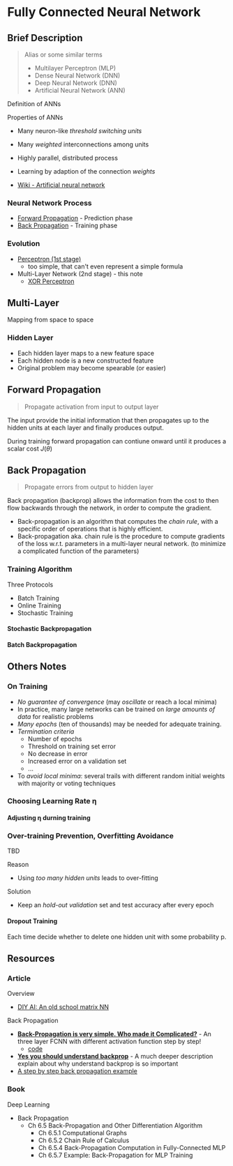 # Fully Connected Neural Network

## Brief Description

> Alias or some similar terms
>
> * Multilayer Perceptron (MLP)
> * Dense Neural Network (DNN)
> * Deep Neural Network (DNN)
> * Artificial Neural Network (ANN)

Definition of ANNs

Properties of ANNs

* Many neuron-like *threshold switching units*
* Many *weighted* interconnections among units
* Highly parallel, distributed process
* Learning by adaption of the connection *weights*

* [Wiki - Artificial neural network](https://en.wikipedia.org/wiki/Artificial_neural_network)

### Neural Network Process

* [Forward Propagation](#Forward-Propagation) - Prediction phase
* [Back Propagation](#Back-Propagation) - Training phase

### Evolution

* [Perceptron (1st stage)](Perceptron.md)
  * too simple, that can't even represent a simple formula
* Multi-Layer Network (2nd stage) - this note
  * [XOR Perceptron](../../Project/PerceptronPractice)

## Multi-Layer

Mapping from space to space

### Hidden Layer

* Each hidden layer maps to a new feature space
* Each hidden node is a new constructed feature
* Original problem may become spearable (or easier)

## Forward Propagation

> Propagate activation from input to output layer

The input provide the initial information that then propagates up to the hidden units at each layer and finally produces output.

During training forward propagation can contiune onward until it produces a scalar cost $J(\theta)$

## Back Propagation

> Propagate errors from output to hidden layer

Back propagation (backprop) allows the information from the cost to then flow backwards through the network, in order to compute the gradient.

* Back-propagation is an algorithm that computes the *chain rule*, with a specific order of operations that is highly efficient.
* Back-propagation aka. chain rule is the procedure to compute gradients of the loss w.r.t. parameters in a multi-layer neural network. (to minimize a complicated function of the parameters)

### Training Algorithm

Three Protocols

* Batch Training
* Online Training
* Stochastic Training

#### Stochastic Backpropagation

#### Batch Backpropagation

## Others Notes

### On Training

* *No guarantee of convergence* (may *oscillate* or reach a local minima)
* In practice, many large networks can be trained on *large amounts of data* for realistic problems
* *Many epochs* (ten of thousands) may be needed for adequate training.
* *Termination criteria*
  * Number of epochs
  * Threshold on training set error
  * No decrease in error
  * Increased error on a validation set
  * ...
* To *avoid local minima*: several trails with different random initial weights with majority or voting techniques

### Choosing Learning Rate η

#### Adjusting η durning training

### Over-training Prevention, Overfitting Avoidance

TBD

Reason

* Using *too many hidden units* leads to over-fitting

Solution

* Keep an *hold-out validation* set and test accuracy after every epoch

#### Dropout Training

Each time decide whether to delete one hidden unit with some probability p.

## Resources

### Article

Overview

* [DIY AI: An old school matrix NN](https://towardsdatascience.com/diy-ai-an-old-school-matrix-nn-401a00021a55)

Back Propagation

* [**Back-Propagation is very simple. Who made it Complicated?**](https://medium.com/@14prakash/back-propagation-is-very-simple-who-made-it-complicated-97b794c97e5c) - An three layer FCNN with different activation function step by step!
    * [code](https://github.com/Prakashvanapalli/TensorFlow/blob/master/Blogposts/Backpropogation_with_Images.ipynb)
* [**Yes you should understand backprop**](https://medium.com/@karpathy/yes-you-should-understand-backprop-e2f06eab496b) - A much deeper description explain about why understand backprop is so important
* [A step by step back propagation example](https://mattmazur.com/2015/03/17/a-step-by-step-backpropagation-example/)

### Book

Deep Learning

* Back Propagation
    * Ch 6.5 Back-Propagation and Other Differentiation Algorithm
        * Ch 6.5.1 Computational Graphs
        * Ch 6.5.2 Chain Rule of Calculus
        * Ch 6.5.4 Back-Propagation Computation in Fully-Connected MLP
        * Ch 6.5.7 Example: Back-Propagation for MLP Training
